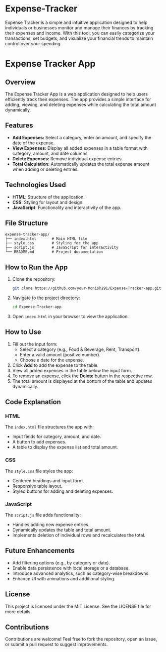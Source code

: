# Expense-Tracker
Expense Tracker is a simple and intuitive application designed to help individuals or businesses monitor and manage their finances by tracking their expenses and income. With this tool, you can easily categorize your transactions, set budgets, and visualize your financial trends to maintain control over your spending.
# Expense Tracker App

## Overview
The Expense Tracker App is a web application designed to help users efficiently track their expenses. The app provides a simple interface for adding, viewing, and deleting expenses while calculating the total amount dynamically.

## Features
- **Add Expenses:** Select a category, enter an amount, and specify the date of the expense.
- **View Expenses:** Display all added expenses in a table format with category, amount, and date columns.
- **Delete Expenses:** Remove individual expense entries.
- **Total Calculation:** Automatically updates the total expense amount when adding or deleting entries.

## Technologies Used
- **HTML**: Structure of the application.
- **CSS**: Styling for layout and design.
- **JavaScript**: Functionality and interactivity of the app.

## File Structure
```
expense-tracker-app/
├── index.html       # Main HTML file
├── style.css        # Styling for the app
├── script.js        # JavaScript for interactivity
└── README.md        # Project documentation
```

## How to Run the App
1. Clone the repository:
   ```bash
   git clone https://github.com/your-Monish291/Expense-Tracker-app.git
   ```
2. Navigate to the project directory:
   ```bash
   cd Expense-Tracker-app
   ```
3. Open `index.html` in your browser to view the application.

## How to Use
1. Fill out the input form:
   - Select a category (e.g., Food & Beverage, Rent, Transport).
   - Enter a valid amount (positive number).
   - Choose a date for the expense.
2. Click **Add** to add the expense to the table.
3. View all added expenses in the table below the input form.
4. To remove an expense, click the **Delete** button in the respective row.
5. The total amount is displayed at the bottom of the table and updates dynamically.

## Code Explanation

### HTML
The `index.html` file structures the app with:
- Input fields for category, amount, and date.
- A button to add expenses.
- A table to display the expense list and total amount.

### CSS
The `style.css` file styles the app:
- Centered headings and input form.
- Responsive table layout.
- Styled buttons for adding and deleting expenses.

### JavaScript
The `script.js` file adds functionality:
- Handles adding new expense entries.
- Dynamically updates the table and total amount.
- Implements deletion of individual rows and recalculates the total.

## Future Enhancements
- Add filtering options (e.g., by category or date).
- Enable data persistence with local storage or a database.
- Introduce advanced analytics, such as category-wise breakdowns.
- Enhance UI with animations and additional styling.

## License
This project is licensed under the MIT License. See the LICENSE file for more details.

## Contributions
Contributions are welcome! Feel free to fork the repository, open an issue, or submit a pull request to suggest improvements.


